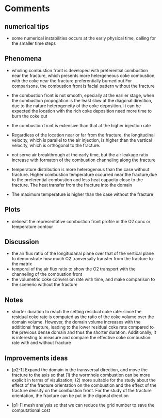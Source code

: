 # Comments 

## numerical tips
- some numerical instabilities occurs at the early physical time, calling for the smaller time steps


## Phenomena


- wholing combustion front is developed with preferential combustion near the fracture, which presents more hetergeneous coke combustion, with the coke near the fracture preferentially burned out.For comparisons, the combustion front is facial pattern without the fracture 

- the combustion front is not smooth, epecially at the earlier stage, when the combustion propogation is the least slow at the diagonal direction, due to the nature heterogeneity of the coke deposition. It can be expected the location with the rich coke deposition need more time to burn the coke out

- the combustion front is extensive than that at the higher injection rate 

- Regardless of the location near or far from the fracture, the longitudinal velocity, which is parallel to the air injection, is higher than the vertical velocity, which is orthogonol to the fracture. 

-  not  serve air breakthrough at the early time, but the air leakage ratio increase with formaton of the combustion channeling along the fracture 

- temperature distribution is more heterogenous than the case without fracture. Higher combustion temperature occurred near the fracture,due to the preferential combustion and less heat capacity  close to the fracture. The heat transfer from the fracture into the domain 

-  The maximum temperature is higher than the case without the fracture


## Plots 
- delineat the representative combustion front profile in the O2 conc or temperature contour 

## Discussion
- the air flux ratio of the longitudanal plane over that of the vertical plane to demonstrate how much O2  tranversally transfer from the fracture to the matrix
- temporal of the air flux ratio to show the O2 transport with the channeling of the combustion front 
- the volumetric coke conversion rate with time, and make comparison to the scenerio without the fracture


## Notes

- shorter duration to reach the setting residual coke rate: since the residual coke rate is computed as the ratio of the coke volume over the domain volume. However, the domain volume increases with the additional fracture, leading to the lower residual coke rate compared to the previous dense domain and thus the shorter duration. Additionally, it is interesting to measure and compare the effective coke combustion rate with and without fracture

## Improvements ideas
- [p2-1] Expand the domain in the transversal direction, and move the fracture to the axis so that (1) the wormhole combustion can be more explicit in terms of visulization; (2) more suitable for the study about the effect of the fracture orientation  on the combustion and the effect of the fracture density on the combustion front. For the study of the fracture orientation, the fracture can be put in the digonal direction 

- [p1-1] mesh analysis so that we can reduce the grid number to save the computational cost 




